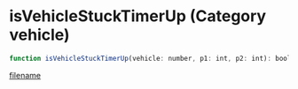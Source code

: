 # isVehicleStuckTimerUp (Category vehicle)

```js
function isVehicleStuckTimerUp(vehicle: number, p1: int, p2: int): boolean
```

[filename](isVehicleStuckTimerUp_m.md ':include')